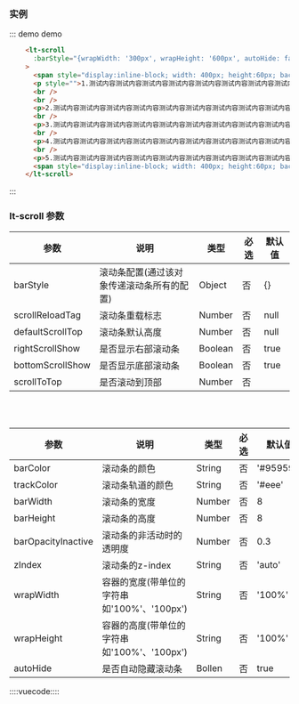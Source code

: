 ### 实例

::: demo demo

```html
    <lt-scroll
      :barStyle="{wrapWidth: '300px', wrapHeight: '600px', autoHide: false}"
    >
      <span style="display:inline-block; width: 400px; height:60px; background: linear-gradient(to right, blue, white); border: 1px solid black;"></span>
      <p style="">1.测试内容测试内容测试内容测试内容测试内容测试内容测试内容测试内容测试内容</p>
      <br />
      <br />
      <p>2.测试内容测试内容测试内容测试内容测试内容测试内容测试内容测试内容测试内容</p>
      <br />
      <p>3.测试内容测试内容测试内容测试内容测试内容测试内容测试内容测试内容测试内容</p>
      <br />
      <p>4.测试内容测试内容测试内容测试内容测试内容测试内容测试内容测试内容测试内容</p>
      <br />
      <p>5.测试内容测试内容测试内容测试内容测试内容测试内容测试内容测试内容测试内容</p>
      <span style="display:inline-block; width: 400px; height:60px; background: linear-gradient(to right, blue, white); border: 1px solid black;"></span>
    </lt-scroll>
```

:::

### lt-scroll 参数

| 参数             | 说明                                       | 类型   | 必选 | 默认值 |
| ---------------- | ------------------------------------------ | ------ | ---- | ------ |
| barStyle         | 滚动条配置(通过该对象传递滚动条所有的配置) | Object | 否   | {}     |
| scrollReloadTag  | 滚动条重载标志                             | Number | 否   | null   |
| defaultScrollTop | 滚动条默认高度                             | Number | 否   | null   |
| rightScrollShow | 是否显示右部滚动条                             | Boolean | 否   | true   |
| bottomScrollShow | 是否显示底部滚动条                             | Boolean | 否   | true   |
| scrollToTop | 是否滚动到顶部                             | Number | 否   |    |

<br>
<br>

参数|说明|类型|必选|默认值
--------|--------|--------|--------|--------
barColor|滚动条的颜色|String|否|'#959595'
trackColor|滚动条轨道的颜色|String|否|'#eee'
barWidth|滚动条的宽度|Number|否|8
barHeight|滚动条的高度|Number|否|8
barOpacityInactive|滚动条的非活动时的透明度|Number|否|0.3
zIndex|滚动条的z-index|String|否|'auto'
wrapWidth|容器的宽度(带单位的字符串如'100%'、'100px')|String|否|'100%'
wrapHeight|容器的高度(带单位的字符串如'100%'、'100px')|String|否|'100%'
autoHide|是否自动隐藏滚动条|Bollen|否|true

::::vuecode::::

<style lang='less'>

</style>
